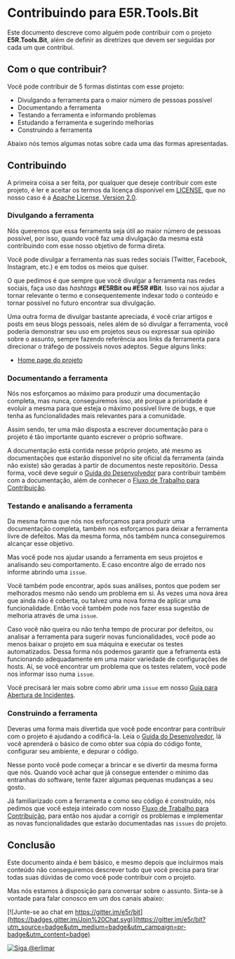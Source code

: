 Contribuindo para E5R.Tools.Bit
===============================

Este documento descreve como alguém pode contribuir com o projeto __E5R.Tools.Bit__, além de definir as diretrizes que devem ser seguidas por cada um que contribui.

## Com o que contribuir?

Você pode contribuir de 5 formas distintas com esse projeto:

* Divulgando a ferramenta para o maior número de pessoas possível
* Documentando a ferramenta
* Testando a ferramenta e informando problemas
* Estudando a ferramenta e sugerindo melhorias
* Construindo a ferramenta

Abaixo nós temos algumas notas sobre cada uma das formas apresentadas.

## Contribuindo

A primeira coisa a ser feita, por qualquer que deseje contribuir com este projeto,
é ler e aceitar os termos da licença disponível em [LICENSE][license], que no nosso
caso é a [Apache License, Version 2.0][license-apache2].

### Divulgando a ferramenta

Nós queremos que essa ferramenta seja útil ao maior número de pessoas possível,
por isso, quando você faz uma divulgação da mesma está contribuindo com esse nosso
objetivo de forma direta.

Você pode divulgar a ferramenta nas suas redes sociais (Twitter, Facebook, Instagram, etc.)
e em todos os meios que quiser.

O que pedimos é que sempre que você divulgar a ferramenta nas redes sociais, faça
uso das _hashtags_ __#E5RBit ou #E5R #Bit__. Isso vai nos ajudar a tornar relevante o termo
e consequentemente indexar todo o conteúdo e tornar possível no futuro encontrar sua
divulgação.

Uma outra forma de divulgar bastante apreciada, é você criar artigos e posts em seus
blogs pessoais, neles além de só divulgar a ferramenta, você poderia demonstrar seu uso em
projetos seus ou expressar sua opinião sobre o assunto, sempre fazendo referência aos links da
ferramenta para direcionar o tráfego de possíveis novos adeptos. Segue alguns links:

* [Home page do projeto][project-home]

### Documentando a ferramenta

Nós nos esforçamos ao máximo para produzir uma documentação completa, mas nunca,
conseguiremos isso, até porque a prioridade é evoluir a mesma para que esteja o máximo
possível livre de bugs, e que tenha as funcionalidades mais relevantes para a comunidade.

Assim sendo, ter uma mão disposta a escrever documentação para o projeto é tão importante
quanto escrever o próprio software.

A documentação está contida nesse próprio projeto, até mesmo as documentações que
estarão disponível no site oficial da ferramenta (ainda não existe) são geradas à partir
de documentos neste repositório. Dessa forma, você deve seguir o [Guida do Desenvolvedor][developer-guide] para contribuir também com a documentação, além de conhecer o
[Fluxo de Trabalho para Contribuição][contribution-workflow].

### Testando e analisando a ferramenta

Da mesma forma que nós nos esforçamos para produzir uma documentação completa, também
nos esforçamos para deixar a ferramenta livre de defeitos. Mas da mesma forma, nós
também nunca conseguiremos alcançar esse objetivo.

Mas você pode nos ajudar usando a ferramenta em seus projetos e analisando seu comportamento.
E caso encontre algo de errado nos informe abrindo uma `issue`.

Você também pode encontrar, após suas análises, pontos que podem ser melhorados mesmo
não sendo um problema em si. Às vezes uma nova área que ainda não é coberta, ou talvez
uma nova forma de aplicar uma funcionalidade. Então você também pode nos fazer essa
sugestão de melhoria através de uma `issue`.

Caso você não queira ou não tenha tempo de procurar por defeitos, ou analisar a ferramenta
para sugerir novas funcionalidades, você pode ao menos baixar o projeto em sua máquina e
executar os testes automatizados. Dessa forma nós podemos garantir que a feframenta está
funcionando adequadamente em uma maior variedade de configurações de hosts. Aí, se você
encontrar um problema que os testes relatem, você pode nos informar isso numa `issue`.

Você precisará ler mais sobre como abrir uma `issue` em nosso [Guia para Abertura de Incidentes][issue-guide].

### Construindo a ferramenta

Deveras uma forma mais divertida que você pode encontrar para contribuir com o projeto
é ajudando a codificá-la. Leia o [Guida do Desenvolvedor][developer-guide], lá você aprenderá
o básico de como obter sua cópia do código fonte, configurar seu ambiente, e depurar
o código.

Nesse ponto você pode começar a brincar e se divertir da mesma forma que nós. Quando você
achar que já consegue entender o mínimo das entranhas do software, tente fazer algumas
pequenas mudanças a seu gosto.

Já familiarizado com a ferramenta e como seu código é construído, nós pedimos que você esteja
inteirado com nosso [Fluxo de Trabalho para Contribuição][contribution-workflow], para então
nos ajudar a corrigir os problemas e implementar as novas funcionalidades que estarão
documentadas nas `issues` do projeto.

## Conclusão

Este documento ainda é bem básico, e mesmo depois que incluirmos mais conteúdo não conseguiremos
descrever tudo que você precisa para tirar todas suas dúvidas de como você pode contribuir com
o projeto.

Mas nós estamos à disposição para conversar sobre o assunto.
Sinta-se à vontade para falar
conosco em um dos canais abaixo:

[![Junte-se ao chat em https://gitter.im/e5r/bit](https://badges.gitter.im/Join%20Chat.svg)](https://gitter.im/e5r/bit?utm_source=badge&utm_medium=badge&utm_campaign=pr-badge&utm_content=badge)

[![Siga @erlimar](https://img.shields.io/badge/Twitter-Follow%20%40erlimar-green.svg)](https://twitter.com/intent/follow?screen_name=erlimar)

<!-- Links -->

[license]: ../LICENSE
[license-apache2]: http://www.apache.org/licenses/LICENSE-2.0
[project-home]: https://github.com/bits-net
[developer-guide]: developer-guide.md
[contribution-workflow]: contribution-workflow.md
[issue-guide]: issue-guide.md
[gitter]: https://gitter.im/e5r/bit
[twitter]: https://twitter.com/erlimar
